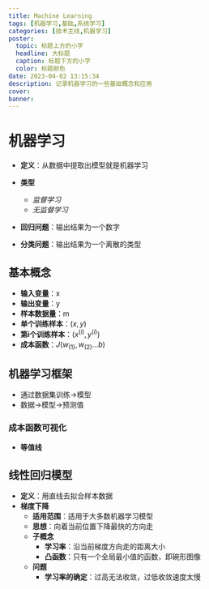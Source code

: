 ```yaml
---
title: Machine Learning
tags: [机器学习,基础,系统学习]
categories: [技术主线,机器学习]
poster:
  topic: 标题上方的小字
  headline: 大标题
  caption: 标题下方的小字
  color: 标题颜色
date: 2023-04-02 13:15:34
description: 记录机器学习的一些基础概念和应用
cover: 
banner:
---
```


# 机器学习

* **定义**：从数据中提取出模型就是机器学习
* **类型**
  * *监督学习*
  * *无监督学习*

* **回归问题**：输出结果为一个数字
* **分类问题**：输出结果为一个离散的类型

## 基本概念

* **输入变量**：x
* **输出变量**：y
* **样本数据量**：m
* **单个训练样本**：$(x,y)$
* **第i个训练样本**：$(x^{(i)},y^{(i)})$
* **成本函数**：$J(w_{(1)},w_{(2)}...b)$

## 机器学习框架

* 通过数据集训练$\to$模型
* 数据$\to$模型$\to$预测值

### 成本函数可视化

* **等值线**

## 线性回归模型

* **定义**：用直线去拟合样本数据
* **梯度下降**
  * **适用范围**：适用于大多数机器学习模型
  * **思想**：向着当前位置下降最快的方向走
  * **子概念**
    * **学习率**：沿当前梯度方向走的距离大小
    * **凸函数**：只有一个全局最小值的函数，即碗形图像
  * **问题**
    * **学习率的确定**：过高无法收敛，过低收敛速度太慢

